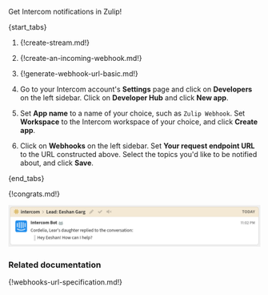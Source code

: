 Get Intercom notifications in Zulip!

{start_tabs}

1. {!create-stream.md!}

1. {!create-an-incoming-webhook.md!}

1. {!generate-webhook-url-basic.md!}

1. Go to your Intercom account's **Settings** page and click on **Developers**
   on the left sidebar. Click on **Developer Hub** and click **New app**.

1. Set **App name** to a name of your choice, such as `Zulip Webhook`. Set
   **Workspace** to the Intercom workspace of your choice, and click
   **Create app**.

1. Click on **Webhooks** on the left sidebar. Set **Your request endpoint URL**
   to the URL constructed above. Select the topics you'd like to be notified
   about, and click **Save**.

{end_tabs}

{!congrats.md!}

![](/static/images/integrations/intercom/001.png)

### Related documentation

{!webhooks-url-specification.md!}
